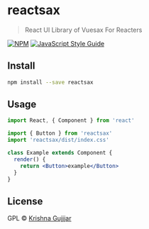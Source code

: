 # reactsax

> React UI Library of Vuesax For Reacters

[![NPM](https://img.shields.io/npm/v/reactsax.svg)](https://www.npmjs.com/package/reactsax) [![JavaScript Style Guide](https://img.shields.io/badge/code_style-standard-brightgreen.svg)](https://standardjs.com)

## Install

```bash
npm install --save reactsax
```

## Usage

```jsx
import React, { Component } from 'react'

import { Button } from 'reactsax'
import 'reactsax/dist/index.css'

class Example extends Component {
  render() {
    return <Button>example</Button>
  }
}
```

## License

GPL © [Krishna Gujjjar](https://github.com/krishna-gujjjar)
